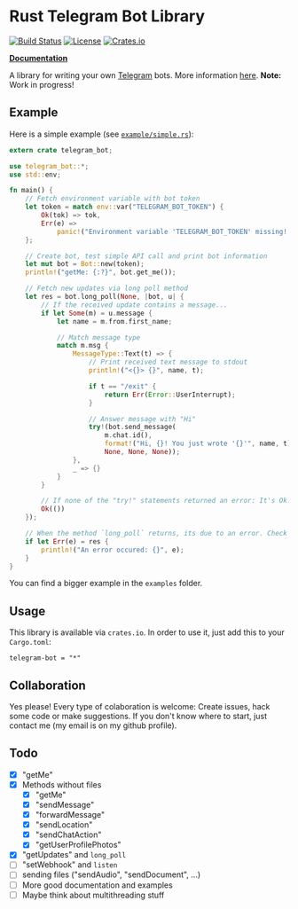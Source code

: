 Rust Telegram Bot Library
=========================
[![Build Status](https://img.shields.io/travis/LukasKalbertodt/telegram-bot.svg)](https://travis-ci.org/LukasKalbertodt/telegram-bot)
[![License](https://img.shields.io/github/license/LukasKalbertodt/telegram-bot.svg)]()
[![Crates.io](https://img.shields.io/crates/v/telegram-bot.svg)](https://crates.io/crates/telegram-bot)

[**Documentation**](https://lukaskalbertodt.github.io/telegram-bot/telegram_bot/)

A library for writing your own [Telegram](https://telegram.org/) bots. More information [here](https://core.telegram.org/bots). **Note:** Work in progress!

## Example
Here is a simple example (see [`example/simple.rs`](https://github.com/LukasKalbertodt/telegram-bot/blob/master/examples/simple.rs)):

``` rust
extern crate telegram_bot;

use telegram_bot::*;
use std::env;

fn main() {
    // Fetch environment variable with bot token
    let token = match env::var("TELEGRAM_BOT_TOKEN") {
        Ok(tok) => tok,
        Err(e) =>
            panic!("Environment variable 'TELEGRAM_BOT_TOKEN' missing! {}", e),
    };

    // Create bot, test simple API call and print bot information
    let mut bot = Bot::new(token);
    println!("getMe: {:?}", bot.get_me());

    // Fetch new updates via long poll method
    let res = bot.long_poll(None, |bot, u| {
        // If the received update contains a message...
        if let Some(m) = u.message {
            let name = m.from.first_name;

            // Match message type
            match m.msg {
                MessageType::Text(t) => {
                    // Print received text message to stdout
                    println!("<{}> {}", name, t);

                    if t == "/exit" {
                        return Err(Error::UserInterrupt);
                    }

                    // Answer message with "Hi"
                    try!(bot.send_message(
                        m.chat.id(),
                        format!("Hi, {}! You just wrote '{}'", name, t),
                        None, None, None));
                },
                _ => {}
            }
        }

        // If none of the "try!" statements returned an error: It's Ok!
        Ok(())
    });

    // When the method `long_poll` returns, its due to an error. Check it here.
    if let Err(e) = res {
        println!("An error occured: {}", e);
    }
}
```
You can find a bigger example in the `examples` folder.

## Usage
This library is available via `crates.io`. In order to use it, just add this to your `Cargo.toml`:

```
telegram-bot = "*"
```

## Collaboration
Yes please! Every type of colaboration is welcome: Create issues, hack some code or make suggestions. If you don't know where to start, just contact me (my email is on my github profile).

## Todo

- [x] "getMe"
- [x] Methods without files
  - [x] "getMe"
  - [x] "sendMessage"
  - [x] "forwardMessage"
  - [x] "sendLocation"
  - [x] "sendChatAction"
  - [x] "getUserProfilePhotos"
- [x] "getUpdates" and `long_poll`
- [ ] "setWebhook" and `listen`
- [ ] sending files ("sendAudio", "sendDocument", ...)
- [ ] More good documentation and examples
- [ ] Maybe think about multithreading stuff
